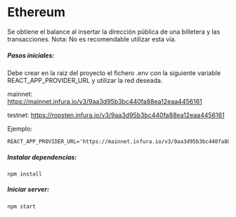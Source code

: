 # Ethereum
Se obtiene el balance al insertar la dirección
pública de una billetera y las transacciones.
Nota: No es recomendable utilizar esta vía.

##### Pasos iniciales:
Debe crear en la raiz del proyecto el fichero .env con la
siguiente variable REACT_APP_PROVIDER_URL y utilizar la red
deseada.

mainnet: https://mainnet.infura.io/v3/9aa3d95b3bc440fa88ea12eaa4456161

testnet: https://ropsten.infura.io/v3/9aa3d95b3bc440fa88ea12eaa4456161

Ejemplo:
    
    REACT_APP_PROVIDER_URL='https://mainnet.infura.io/v3/9aa3d95b3bc440fa88ea12eaa4456161'


##### Instalar dependencias:
    
    npm install

##### Iniciar server:

    npm start
